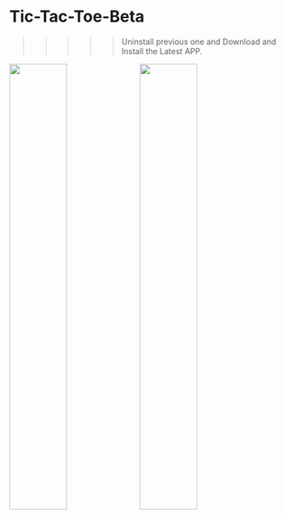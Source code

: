 # Tic-Tac-Toe-Beta


>>>>> Uninstall previous one and Download and Install the Latest APP.

 <img src="https://github.com/M-Rifat/Bomber/blob/main/Screenshot_1.jpg" width="45%"/>
 <img src="https://github.com/M-Rifat/Bomber/blob/main/Screenshot_2.jpg" width="45%"/>
